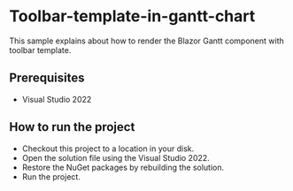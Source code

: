 # Toolbar-template-in-gantt-chart

This sample explains about how to render the Blazor Gantt component with toolbar template.

## Prerequisites

* Visual Studio 2022

## How to run the project

* Checkout this project to a location in your disk.
* Open the solution file using the Visual Studio 2022.
* Restore the NuGet packages by rebuilding the solution.
* Run the project.